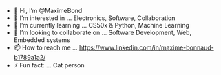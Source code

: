 - 👋 Hi, I’m @MaximeBond
- 👀 I’m interested in ... Electronics, Software, Collaboration
- 🌱 I’m currently learning ... CS50x & Python, Machine Learning
- 💞️ I’m looking to collaborate on ... Software Development, Web, Embedded systems
- 📫 How to reach me ... https://www.linkedin.com/in/maxime-bonnaud-b1789a1a2/
- ⚡ Fun fact: ... Cat person 

<!---
MaximeBond/MaximeBond is a ✨ special ✨ repository because its `README.md` (this file) appears on your GitHub profile.
You can click the Preview link to take a look at your changes.
--->
